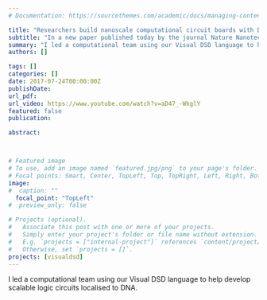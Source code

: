 ```yaml
---
# Documentation: https://sourcethemes.com/academic/docs/managing-content/

title: "Researchers build nanoscale computational circuit boards with DNA"
subtitle: "In a new paper published today by the journal Nature Nanotechnology, scientists at the University of Washington and Microsoft Research describe a method that uses spatial organization to build nanoscale computational circuits made of synthetic DNA. - <a href = https://www.microsoft.com/en-us/research/blog/researchers-build-nanoscale-computational-circuit-boards-dna/>Microsoft Research</a>"
summary: "I led a computational team using our Visual DSD language to help develop scalable logic circuits localised to DNA.<br><b>Microsoft Research</b>"
authors: []

tags: []
categories: []
date: 2017-07-24T00:00:00Z
publishDate:
url_pdf: 
url_video: https://www.youtube.com/watch?v=aD47_-WkglY
featured: false
publication: 

abstract:



# Featured image
# To use, add an image named `featured.jpg/png` to your page's folder.
# Focal points: Smart, Center, TopLeft, Top, TopRight, Left, Right, BottomLeft, Bottom, BottomRight.
image: 
#  caption: ""
  focal_point: "TopLeft"
#  preview_only: false

# Projects (optional).
#   Associate this post with one or more of your projects.
#   Simply enter your project's folder or file name without extension.
#   E.g. `projects = ["internal-project"]` references `content/project/deep-learning/index.md`.
#   Otherwise, set `projects = []`.
projects: [visualdsd]
---
```


I led a computational team using our Visual DSD language to help develop scalable logic circuits localised to DNA.